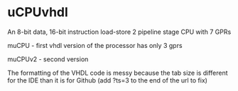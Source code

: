 # uCPUvhdl
An 8-bit data, 16-bit instruction load-store 2 pipeline stage CPU with 7 GPRs

muCPU - first vhdl version of the processor has only 3 gprs

muCPUv2 - second version

The formatting of the VHDL code is messy because the tab size is different for the IDE than it is for Github (add ?ts=3 to the end of the url to fix)
